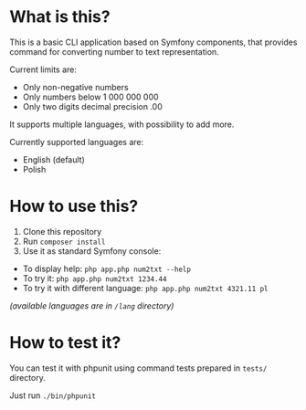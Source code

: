 # What is this?
This is a basic CLI application based on Symfony components, that provides
command for converting number to text representation.

Current limits are:
- Only non-negative numbers
- Only numbers below 1 000 000 000
- Only two digits decimal precision .00

It supports multiple languages, with possibility to add more.

Currently supported languages are:
- English (default)
- Polish

# How to use this?
1. Clone this repository
2. Run `composer install`
3. Use it as standard Symfony console:
- To display help:
`php app.php num2txt --help`
- To try it:
`php app.php num2txt 1234.44`
- To try it with different language:
`php app.php num2txt 4321.11 pl`

*(available languages are in `/lang` directory)*

# How to test it?
You can test it with phpunit using command tests prepared in `tests/` directory.

Just run `./bin/phpunit`
